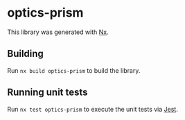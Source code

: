 # optics-prism

This library was generated with [Nx](https://nx.dev).

## Building

Run `nx build optics-prism` to build the library.

## Running unit tests

Run `nx test optics-prism` to execute the unit tests via [Jest](https://jestjs.io).
